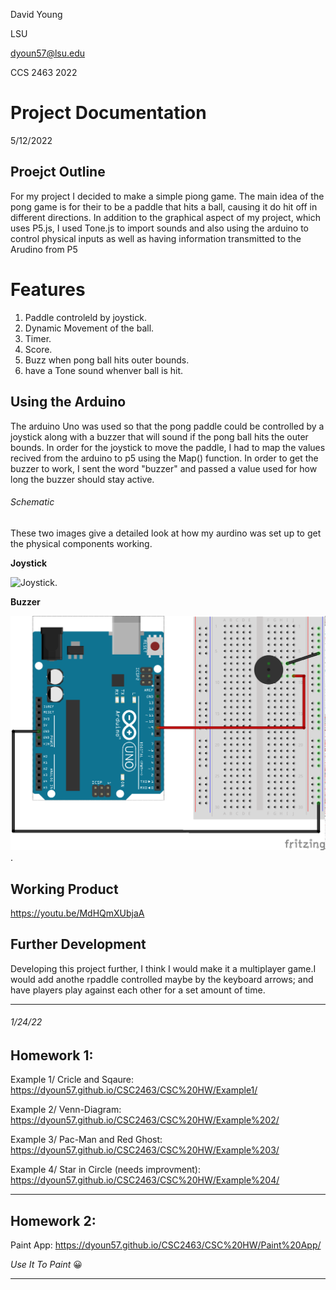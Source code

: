 David Young 

LSU

dyoun57@lsu.edu

CCS 2463 2022


 # Project Documentation  

5/12/2022

## Proejct Outline

For my project I decided to make a simple piong game. The main idea of the pong game is for their to be a paddle that hits a ball, causing it do hit off in different directions. In addition to the graphical aspect of my project, which uses P5.js, I used Tone.js to import sounds and also using the arduino to control physical inputs as well as having information transmitted to the Arudino from P5

# Features
1. Paddle controleld by joystick. 
2. Dynamic Movement of the ball.
3. Timer. 
4. Score. 
5. Buzz when pong ball hits outer bounds. 
6. have a Tone sound whenver ball is hit. 


## Using the Arduino

The arduino Uno was used so that the pong paddle could be controlled by a joystick along with a buzzer that will sound if the pong ball hits the outer bounds. In order for the joystick to move the paddle, I had to map the values recived from the arduino to p5 using the Map() function. In order to get the buzzer to work, I sent the word  "buzzer"  and passed a value used for how long the buzzer should stay active.

###### Schematic 
These two images give a detailed look at how my aurdino was set up to get the physical components working. 

**Joystick**

![Joystick](Joysitck.avif).




**Buzzer**

![Buzzer](buzzer.png).

## Working Product

https://youtu.be/MdHQmXUbjaA

## Further Development 
Developing this project further, I think I would make it a multiplayer game.I would add anothe rpaddle controlled maybe by the keyboard arrows; and have players play against each other for a set amount of time. 


 



--------------------

###### 1/24/22

## Homework 1:

Example 1/ Cricle and Sqaure: https://dyoun57.github.io/CSC2463/CSC%20HW/Example1/

Example 2/ Venn-Diagram: https://dyoun57.github.io/CSC2463/CSC%20HW/Example%202/

Example 3/ Pac-Man and Red Ghost: https://dyoun57.github.io/CSC2463/CSC%20HW/Example%203/

Example 4/ Star in Circle (needs improvment): https://dyoun57.github.io/CSC2463/CSC%20HW/Example%204/

-----------------
## Homework 2:

Paint App: https://dyoun57.github.io/CSC2463/CSC%20HW/Paint%20App/

*Use It To Paint* 😀

-----------------




